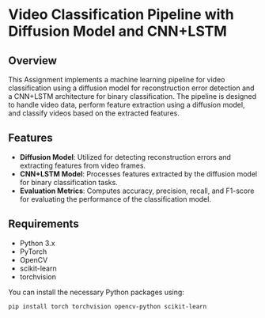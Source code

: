 # Video Classification Pipeline with Diffusion Model and CNN+LSTM

## Overview

This Assignment implements a machine learning pipeline for video classification using a diffusion model for reconstruction error detection and a CNN+LSTM architecture for binary classification. The pipeline is designed to handle video data, perform feature extraction using a diffusion model, and classify videos based on the extracted features.

## Features

- **Diffusion Model**: Utilized for detecting reconstruction errors and extracting features from video frames.
- **CNN+LSTM Model**: Processes features extracted by the diffusion model for binary classification tasks.
- **Evaluation Metrics**: Computes accuracy, precision, recall, and F1-score for evaluating the performance of the classification model.


## Requirements

- Python 3.x
- PyTorch
- OpenCV
- scikit-learn
- torchvision

You can install the necessary Python packages using:

```bash
pip install torch torchvision opencv-python scikit-learn
```



